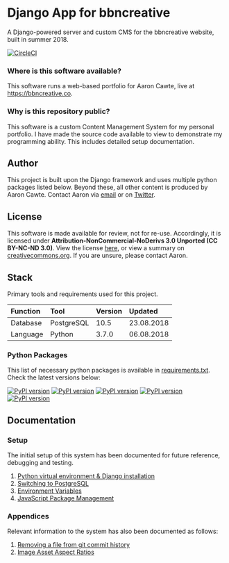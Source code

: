 # Django App for bbncreative
A Django-powered server and custom CMS for the bbncreative website, built in summer 2018.

[![CircleCI](https://circleci.com/gh/aaroncawte/bbncreative-django/tree/master.svg?style=svg&circle-token=dbf29770a59f46187030dc984ae4c03e1f988f42)](https://circleci.com/gh/aaroncawte/bbncreative-django)


### Where is this software available?
This software runs a web-based portfolio for Aaron Cawte, live at https://bbncreative.co.

### Why is this repository public?
This software is a custom Content Management System for my personal portfolio. I have made the source code available to view to demonstrate my programming ability. This includes detailed setup documentation.

## Author
This project is built upon the Django framework and uses multiple python packages listed below. Beyond these, all other content is produced by Aaron Cawte.
Contact Aaron via [email](mailto:aaron@bbncreative.co) or on [Twitter](https://twitter.com/aaroncawte).

## License
This software is made available for review, not for re-use. Accordingly, it is licensed under **Attribution-NonCommercial-NoDerivs 3.0 Unported (CC BY-NC-ND 3.0)**. View the license [here](/license.md), or view a summary on [creativecommons.org](https://creativecommons.org/licenses/by-nc-nd/3.0/). If you are unsure, please contact Aaron.
## Stack
Primary tools and requirements used for this project.

| Function | Tool | Version | Updated |
|:--|:--|:--|:--|
| Database | PostgreSQL | 10.5 | 23.08.2018 |
| Language | Python | 3.7.0 | 06.08.2018 |

### Python Packages
This list of necessary python packages is available in [requirements.txt](requirements.txt). Check the latest versions below:

[![PyPI version](https://badge.fury.io/py/Django.svg)](https://badge.fury.io/py/Django)
[![PyPI version](https://badge.fury.io/py/pytz.svg)](https://badge.fury.io/py/pytz)
[![PyPI version](https://badge.fury.io/py/Pillow.svg)](https://badge.fury.io/py/Pillow)
[![PyPI version](https://badge.fury.io/py/psycopg2.svg)](https://badge.fury.io/py/psycopg2)
[![PyPI version](https://badge.fury.io/py/nodeenv.svg)](https://badge.fury.io/py/nodeenv)


## Documentation

### Setup
The initial setup of this system has been documented for future reference, debugging and testing.

1. [Python virtual environment & Django installation](/docs/setup/virtualenv.md)
2. [Switching to PostgreSQL](/docs/setup/postgresql.md)
3. [Environment Variables](/docs/setup/envvars.md)
4. [JavaScript Package Management](/docs/setup/jspackages.md)

### Appendices
Relevant information to the system has also been documented as follows:

1. [Removing a file from git commit history](/docs/appendices/githistory.md)
2. [Image Asset Aspect Ratios](/docs/appendices/appendices.md)